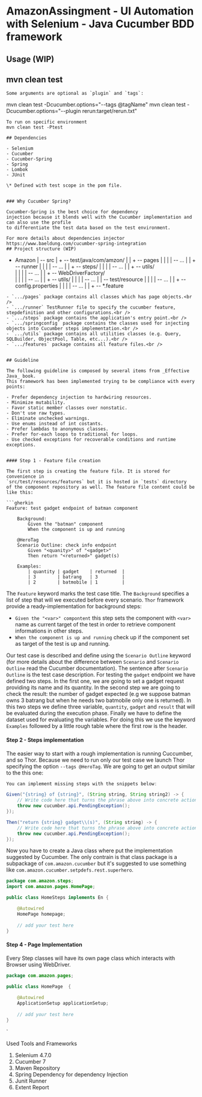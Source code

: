 # AmazonAssingment - UI Automation with Selenium - Java Cucumber BDD framework

Usage (WIP)
-------
mvn clean test 
-------
```
Some arguments are optional as `plugin` and `tags`:

```
mvn clean test -Dcucumber.options="--tags @tagName"
mvn clean test -Dcucumber.options="--plugin rerun:target/rerun.txt"
```
To run on specific environment
mvn clean test -Ptest
 
## Dependencies

- Selenium
- Cucumber
- Cucumber-Spring
- Spring
- Lombok
- JUnit

\* Defined with test scope in the pom file.


### Why Cucumber Spring?

Cucumber-Spring is the best choice for dependency 
injection because it blends well with the Cucumber implementation and can also use the profile 
to differentiate the test data based on the test environment. 

For more details about dependencies injector
https://www.baeldung.com/cucumber-spring-integration
## Project structure (WIP)

```
+ Amazon
| -- src
|    + -- test/java/com/amzon/
|    |    + -- pages
|    |    |    | -- ...
|    |    + -- runner
|    |    |    | -- ...
|    |    + -- steps/
|    |    |    | -- ...
|    |    + -- utils/  
|    |    |    | -- ...
|    |    + -- WebDriverFactory/       
|    |    |    | -- ...
|    |    + -- utils/
|    |    |    | -- ...
|    | -- test/resource
|    |    |    | -- ...
|    |    + -- config.properties
|    |    |    | -- ...
|    |    + -- *.feature
```
- `.../pages` package contains all classes which has page objects.<br />
- `.../runner` TestRunner file to specify the cucumber feature, stepdefinition and other configurations.<br />
- `.../steps` package contains the application's entry point.<br />
- `.../springconfig` package contains the classes used for injecting objects into Cucumber steps implementation.<br />
- `.../utils` package contains all utilities classes (e.g. Query, SQLBuilder, ObjectPool, Table, etc...).<br />
- `.../features` package contains all feature files.<br />


## Guideline

The following guideline is composed by several items from _Effective Java_ book.
This framework has been implemented trying to be compliance with every points:

- Prefer dependency injection to hardwiring resources.
- Minimize mutability.
- Favor static member classes over nonstatic.
- Don't use raw types.
- Eliminate unchecked warnings.
- Use enums instead of int costants.
- Prefer lambdas to anonymous classes.
- Prefer for-each loops to traditional for loops.
- Use checked exceptions for recoverable conditions and runtime exceptions.


#### Step 1 - Feature file creation

The first step is creating the feature file. It is stored for convenience in
`src/test/resources/features` but it is hosted in `tests` directory
of the component repository as well. The feature file content could be like this:

```gherkin
Feature: test gadget endpoint of batman component

    Background:
        Given the "batman" component
        When the component is up and running
		
    @HeroTag
    Scenario Outline: check info endpoint
        Given "<quanity>" of "<gadget>"
        Then return "<returned>" gadget(s) 
		
    Examples:
        | quantity | gadget    | returned  |
        | 3        | batrang   | 3         |
        | 2        | batmobile | 1         |
```

The `Feature` keyword marks the test case title. The `Background` specifies
a list of step that will we executed before every scenario. `Thor` framework
provide a ready-implementation for background steps:

- `Given the "<var>" compontent` this step sets the component with  `<var>` 
name as current target of the test in order to retrieve component informations in 
other steps.
- `When the component is up and running` check up if the component set as
target of the test is up and running.

Our test case is described and define using the `Scenario Outline` keyword (for more
details about the difference between `Scenario` and `Scenario Outline` read the
Cucumber documentation). The sentence after `Scenario Outline` is the test case
description. For testing the `gadget` endpoint we have defined two steps. In the first one,
we are going to set a gadget request providing its name and its quantity. In the second step 
we are going to check the result: the number of gadget expected (e.g we suppose batman owns
3 batrang but when he needs two batmobile only one is returned). In this two steps we define 
three variable, `quantity`, `gadget` and `result` that will be evaluated during the 
execution phase. Finally we have to define the dataset used for evaluating the variables. 
For doing this we use the keyword `Examples` followed by a little rough table where the 
first row is the header.

#### Step 2 - Steps implementation

The easier way to start with a rough implementation is running Cuccumber, and so Thor.
Because we need to run only our test case we launch Thor specifying the option `--tags @HeroTag`.
We are going to get an output similar to the this one:

```java
You can implement missing steps with the snippets below:

Given("{string} of {string}", (String string, String string2) -> {
    // Write code here that turns the phrase above into concrete actions
    throw new cucumber.api.PendingException();
});

Then("return {string} gadget\\(s)", (String string) -> {
    // Write code here that turns the phrase above into concrete actions
    throw new cucumber.api.PendingException();
});
```

Now you have to create a Java class where put the implementation suggested by Cucumber. The
only contrain is that class package is a subpackage of `com.amazon.cucumber` but it's
suggested to use something like `com.amazon.cucumber.setpdefs.rest.superhero`.

```java
package com.amazon.steps;
import com.amazon.pages.HomePage;

public class HomeSteps implements En {

    @Autowired
    HomePage homepage;
    
    // add your test here
}
```

#### Step 4 - Page Implementation

Every Step classes will have its own page class which interacts with Browser using WebDriver. 

```java
package com.amazon.pages;

public class HomePage  {
	
    @Autowired
    ApplicationSetup applicationSetup;
    
    // add your test here
}
```
`


Used Tools and Frameworks
1. Selenium 4.7.0
2. Cucumber 7
3. Maven Repository
4. Spring Dependency for dependency Injection
5. Junit Runner
6. Extent Report
